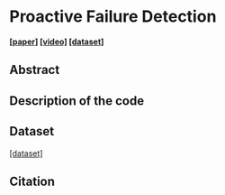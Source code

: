 # Proactive Failure Detection

**[\[paper\]](https://ieeexplore.ieee.org/document/9720937) [\[video\]](https://youtu.be/7jFLdpNEiXM) [\[dataset\]](https://uofi.box.com/s/n1qhun9u7lwgtgeyb6hd0tzxpbyxgpl7)**

## Abstract

## Description of the code

## Dataset
[\[dataset\]](https://uofi.box.com/s/n1qhun9u7lwgtgeyb6hd0tzxpbyxgpl7)

## Citation

